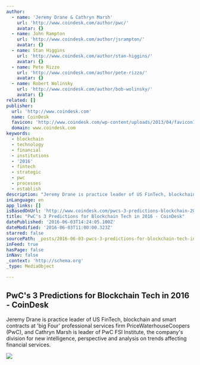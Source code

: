 ```yaml
---
author:
  - name: 'Jeremy Drane & Cathryn Marsh'
    url: 'http://www.coindesk.com/author/pwc/'
    avatar: {}
  - name: John Rampton
    url: 'http://www.coindesk.com/author/jsrampton/'
    avatar: {}
  - name: Stan Higgins
    url: 'http://www.coindesk.com/author/stan-higgins/'
    avatar: {}
  - name: Pete Rizzo
    url: 'http://www.coindesk.com/author/pete-rizzo/'
    avatar: {}
  - name: Robert Wolinsky
    url: 'http://www.coindesk.com/author/bob-wolinsky/'
    avatar: {}
related: []
publisher:
  url: 'http://www.coindesk.com'
  name: CoinDesk
  favicon: 'http://www.coindesk.com/wp-content/uploads/2013/04/favicon1.ico?7fca2f'
  domain: www.coindesk.com
keywords:
  - blockchain
  - technology
  - financial
  - institutions
  - '2016'
  - fintech
  - strategic
  - pwc
  - processes
  - establish
description: "Jeremy Drane is practice leader of US FinTech, blockchain and smart contracts at 'big Four' professional services firm PriceWaterhouseCoopers (PwC), and Cathryn Marsh is leader of PwC FSI Institute, the company's division for new intelligence, perspective and analysis on trends affecting financial services."
inLanguage: en
app_links: []
isBasedOnUrl: 'http://www.coindesk.com/pwcs-3-predictions-blockchain-2016/'
title: "PwC's 3 Predictions for Blockchain Tech in 2016 - CoinDesk"
datePublished: '2016-06-03T14:24:05.100Z'
dateModified: '2016-06-03T11:00:00.323Z'
starred: false
sourcePath: _posts/2016-06-03-pwcs-3-predictions-for-blockchain-tech-in-2016-coindesk.md
inFeed: true
hasPage: false
inNav: false
_context: 'http://schema.org'
_type: MediaObject

---
```

<article style=""><h1>PwC's 3 Predictions for Blockchain Tech in 2016 - CoinDesk</h1><p>Jeremy Drane is practice leader of US FinTech, blockchain and smart contracts at 'big Four' professional services firm PriceWaterhouseCoopers (PwC), and Cathryn Marsh is leader of PwC FSI Institute, the company's division for new intelligence, perspective and analysis on trends affecting financial services.</p><img src="http://media.coindesk.com/2015/12/prediction-forecast-e1451337362501.jpg" /></article>
